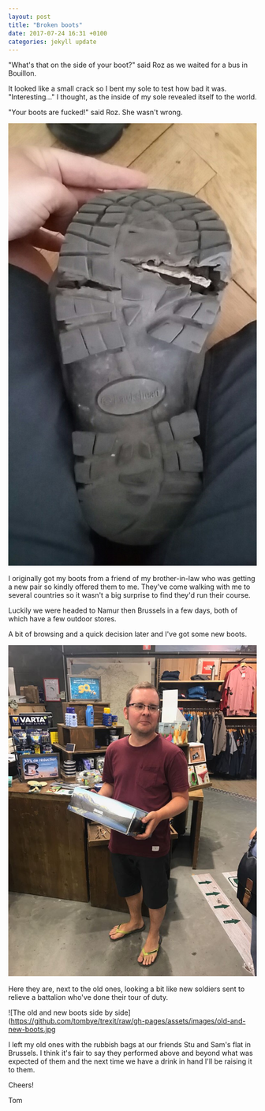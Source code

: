 ```yaml
---
layout: post
title: "Broken boots"
date: 2017-07-24 16:31 +0100
categories: jekyll update
---
```


"What's that on the side of your boot?" said Roz as we waited for a bus in Bouillon.

It looked like a small crack so I bent my sole to test how bad it was. "Interesting..." I thought, as the inside of my sole revealed itself to the world.

"Your boots are fucked!" said Roz. She wasn't wrong.

![Tom's boot sole with the crack in it opened up](https://github.com/tombye/trexit/raw/gh-pages/assets/images/crack-in-toms-boot-sole.jpg)

I originally got my boots from a friend of my brother-in-law who was getting a new pair so kindly offered them to me. They've come walking with me to several countries so it wasn't a big surprise to find they'd run their course.

Luckily we were headed to Namur then Brussels in a few days, both of which have a few outdoor stores.

A bit of browsing and a quick decision later and I've got some new boots.

![Tom shopping for new hiking boots](
https://github.com/tombye/trexit/raw/gh-pages/assets/images/tom-buying-boots.jpg)

Here they are, next to the old ones, looking a bit like new soldiers sent to relieve a battalion who've done their tour of duty.

![The old and new boots side by side](https://github.com/tombye/trexit/raw/gh-pages/assets/images/old-and-new-boots.jpg

I left my old ones with the rubbish bags at our friends Stu and Sam's flat in Brussels. I think it's fair to say they performed above and beyond what was expected of them and the next time we have a drink in hand I'll be raising it to them.

Cheers!

Tom
